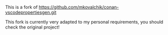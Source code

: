 This is a fork of https://github.com/mkovalchik/conan-vscodepropertiesgen.git

This fork is currently very adapted to my personal requirements, you should check the original project!